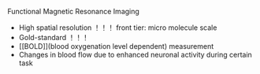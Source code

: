 Functional Magnetic Resonance Imaging

- High spatial resolution ！！！ front tier: micro molecule scale
- Gold-standard ！！！
- [[BOLD]](blood oxygenation level dependent) measurement
- Changes in blood flow due to enhanced neuronal activity during certain task